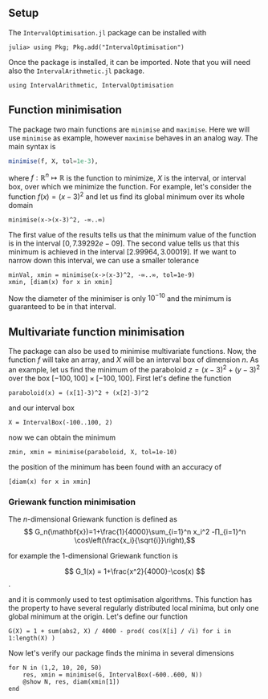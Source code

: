<!--This file was generated, do not modify it.-->
## Setup

The `IntervalOptimisation.jl` package can be installed with

```julia-repl
julia> using Pkg; Pkg.add("IntervalOptimisation")
```

Once the package is installed, it can be imported. Note that you will need also the `IntervalArithmetic.jl` package.

```julia:ex1
using IntervalArithmetic, IntervalOptimisation
```

## Function minimisation

The package two main functions are `minimise` and `maximise`. Here we will use `minimise` as example, however `maximise` behaves in an analog way.
The main syntax is
```julia
minimise(f, X, tol=1e-3),
```

where $f:\mathbb{R}^n↦\mathbb{R}$ is the function to minimize, $X$ is the interval, or interval box, over which we minimize the function.
For example, let's consider the function $f(x)=(x-3)^2$ and let us find its global minimum over its whole domain

```julia:ex2
minimise(x->(x-3)^2, -∞..∞)
```

The first value of the results tells us that the minimum value of the function is in the interval $[0, 7.39292e-09]$. The second value tells us that
this minimum is achieved in the interval $[2.99964, 3.00019]$. If we want to narrow down this interval, we can use a smaller tolerance

```julia:ex3
minVal, xmin = minimise(x->(x-3)^2, -∞..∞, tol=1e-9)
xmin, [diam(x) for x in xmin]
```

Now the diameter of the minimiser is only $10^{-10}$ and the minimum is guaranteed to be in that interval.

## Multivariate function minimisation

The package can also be used to minimise multivariate functions. Now, the function $f$ will take an array, and $X$ will be an interval box of dimension $n$.
As an example, let us find the minimum of the paraboloid $z=(x-3)^2+(y-3)^2$ over the box $[-100, 100]×[-100, 100]$. First let's define the function

```julia:ex4
paraboloid(x) = (x[1]-3)^2 + (x[2]-3)^2
```

and our interval box

```julia:ex5
X = IntervalBox(-100..100, 2)
```

now we can obtain the minimum

```julia:ex6
zmin, xmin = minimise(paraboloid, X, tol=1e-10)
```

the position of the minimum has been found with an accuracy of

```julia:ex7
[diam(x) for x in xmin]
```

### Griewank function minimisation

The $n$-dimensional Griewank function is defined as
$$ G_n(\mathbf{x})=1+\frac{1}{4000}\sum_{i=1}^n x_i^2 -∏_{i=1}^n \cos\left(\frac{x_i}{\sqrt{i}}\right),$$

for example the 1-dimensional Griewank function is

$$ G_1(x) = 1+\frac{x^2}{4000}-\cos(x) $$.

and it is commonly used to test optimisation algorithms. This function has the property to have several regularly distributed local minima, but only one global minimum at the origin. Let's define our function

```julia:ex8
G(X) = 1 + sum(abs2, X) / 4000 - prod( cos(X[i] / √i) for i in 1:length(X) )
```

Now let's verify our package finds the minima in several dimensions

```julia:ex9
for N in (1,2, 10, 20, 50)
    res, xmin = minimise(G, IntervalBox(-600..600, N))
    @show N, res, diam(xmin[1])
end
```

